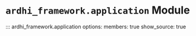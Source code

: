 # `ardhi_framework.application` Module

::: ardhi_framework.application
    options:
      members: true
      show_source: true
